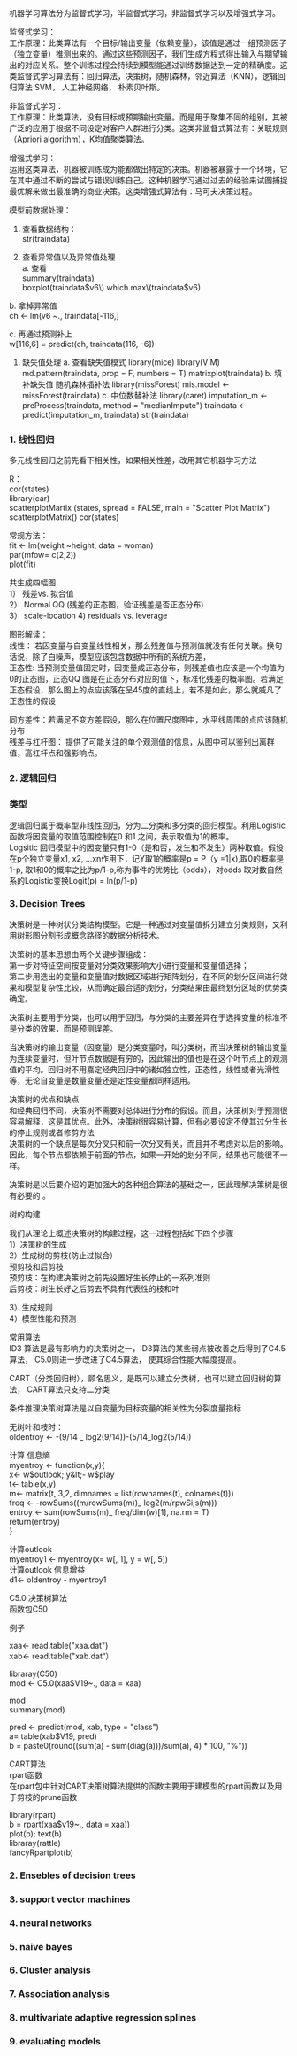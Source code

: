 机器学习算法分为监督式学习，半监督式学习，非监督式学习以及增强式学习。

监督式学习：  
工作原理：此类算法有一个目标/输出变量（依赖变量），该值是通过一组预测因子（独立变量）推测出来的。通过这些预测因子，我们生成方程式得出输入与期望输出的对应关系。整个训练过程会持续到模型能通过训练数据达到一定的精确度。这类监督式学习算法有：回归算法，决策树，随机森林，邻近算法（KNN），逻辑回归算法 SVM， 人工神经网络， 朴素贝叶斯。

非监督式学习：  
工作原理：此类算法，没有目标或预期输出变量。而是用于聚集不同的组别，其被广泛的应用于根据不同设定对客户人群进行分类。这类非监督式算法有：关联规则（Apriori algorithm），K均值聚类算法。

增强式学习：  
运用这类算法，机器被训练成为能都做出特定的决策。机器被暴露于一个环境，它在其中通过不断的尝试与错误训练自己。这种机器学习通过过去的经验来试图捕捉最优解来做出最准确的商业决策。这类增强式算法有：马可夫决策过程。

模型前数据处理：

1. 查看数据结构：  
   str\(traindata\)

2. 查看异常值以及异常值处理  
   a. 查看  
   summary\(traindata\)  
   boxplot\(traindata$v6\)  
   which.max\(traindata$v6\)

b. 拿掉异常值  
ch &lt;- lm\(v6 ~., traindata\[-116,\]

c. 再通过预测补上  
w\[116,6\] = predict\(ch, traindata\(116, -6\]\)

1. 缺失值处理
   a. 查看缺失值模式
   library\(mice\)
   library\(VIM\)
   md.pattern\(traindata, prop = F, numbers = T\)
   matrixplot\(traindata\)
   b. 填补缺失值
   随机森林插补法
   library\(missForest\)
   mis.model &lt;- missForest\(traindata\)
   c. 中位数替补法
   library\(caret\)
   imputation\_m &lt;- preProcess\(traindata, method = "medianImpute"\)
   traindata &lt;- predict\(imputation\_m, traindata\)
   str\(traindata\)

### 1. 线性回归

多元线性回归之前先看下相关性，如果相关性差，改用其它机器学习方法

R：  
    cor\(states\)  
    library\(car\)  
       scatterplotMartix \(states, spread = FALSE, main = "Scatter Plot Matrix"\)  
       scatterplotMatrix\(\)     cor\(states\)

常规方法：  
    fit &lt;- lm\(weight ~height, data = woman\)  
    par\(mfow= c\(2,2\)\)  
    plot\(fit\)

共生成四幅图  
1） 残差vs. 拟合值   
2） Normal QQ \(残差的正态图，验证残差是否正态分布\)  
3） scale-location 4\) residuals vs. leverage

图形解读：  
线性： 若因变量与自变量线性相关，那么残差值与预测值就没有任何关联。换句话说，除了白噪声，模型应该包含数据中所有的系统方差，  
正态性: 当预测变量值固定时，因变量成正态分布，则残差值也应该是一个均值为0的正态图，正态QQ 图是在正态分布对应的值下，标准化残差的概率图。若满足正态假设，那么图上的点应该落在呈45度的直线上，若不是如此，那么就威凡了正态性的假设

同方差性：若满足不变方差假设，那么在位置尺度图中，水平线周围的点应该随机分布  
残差与杠杆图： 提供了可能关注的单个观测值的信息，从图中可以鉴别出离群值，高杠杆点和强影响点。

### 2. 逻辑回归

### 类型

逻辑回归属于概率型非线性回归，分为二分类和多分类的回归模型。利用Logistic 函数将因变量的取值范围控制在0 和1 之间，表示取值为1的概率。   
Logsitic 回归模型中的因变量只有1-0（是和否，发生和不发生）两种取值。假设在p个独立变量x1, x2, ...xn作用下，记Y取1的概率是p = P（y =1\|x\),取0的概率是1-p, 取1和0的概率之比为p/1-p,称为事件的优势比（odds），对odds 取对数自然系的Logistic变换Logit\(p\) = ln\(p/1-p\)

### 3. Decision Trees

决策树是一种树状分类结构模型。它是一种通过对变量值拆分建立分类规则，又利用树形图分割形成概念路径的数据分析技术。

决策树的基本思想由两个关键步骤组成：  
第一步对特征空间按变量对分类效果影响大小进行变量和变量值选择；  
第二步用选出的变量和变量值对数据区域进行矩阵划分，在不同的划分区间进行效果和模型复杂性比较，从而确定最合适的划分，分类结果由最终划分区域的优势类确定。

决策树主要用于分类，也可以用于回归，与分类的主要差异在于选择变量的标准不是分类的效果，而是预测误差。

当决策树的输出变量（因变量）是分类变量时，叫分类树，而当决策树的输出变量为连续变量时，但叶节点数据是有穷的，因此输出的值也是在这个叶节点上的观测值的平均。回归树不用嘉定经典回归中的诸如独立性，正态性，线性或者光滑性等，无论自变量是数量变量还是定性变量都同样适用。

决策树的优点和缺点  
和经典回归不同，决策树不需要对总体进行分布的假设。而且，决策树对于预测很容易解释，这是其优点。此外，决策树很容易计算，但有必要设定不使其过分生长的停止规则或者修剪方法  
决策树的一个缺点是每次分叉只和前一次分叉有关，而且并不考虑对以后的影响。因此，每个节点都依赖于前面的节点，如果一开始的划分不同，结果也可能很不一样。

决策树是以后要介绍的更加强大的各种组合算法的基础之一，因此理解决策树是很有必要的 。

树的构建

我们从理论上概述决策树的构建过程，这一过程包括如下四个步骤  
1）决策树的生成  
2）生成树的剪枝\(防止过拟合）  
预剪枝和后剪枝  
预剪枝：在构建决策树之前先设置好生长停止的一系列准则  
后剪枝：树生长好之后剪去不具有代表性的枝和叶

3）生成规则  
4）模型性能和预测

常用算法  
ID3 算法是最有影响力的决策树之一，ID3算法的某些弱点被改善之后得到了C4.5算法， C5.0则进一步改进了C4.5算法， 使其综合性能大幅度提高。

CART（分类回归树），顾名思义，是既可以建立分类树，也可以建立回归树的算法， CART算法只支持二分类

条件推理决策树算法是以自变量为目标变量的相关性为分裂度量指标

无树叶和枝时：  
oldentroy &lt;- -\(9/14 _ log2\(9/14\)\)-\(5/14_log2\(5/14\)\)

计算 信息熵  
myentroy &lt;- function\(x,y\){  
x&lt;- w$outlook; y&lt;- w$play  
t&lt;- table\(x,y\)  
m&lt;- matrix\(t, 3,2, dimnames = list\(rownames\(t\), colnames\(t\)\)\)  
freq &lt;- -rowSums\(\(m/rowSums\(m\)\)_ log2\(m/rpwSi,s\(m\)\)\)  
entroy &lt;- sum\(rowSums\(m\)_ freq/dim\(w\)\[1\], na.rm = T\)  
return\(entroy\)  
}

计算outlook  
myentroy1 &lt;- myentroy\(x= w\[, 1\], y = w\[, 5\]\)  
计算outlook 信息增益  
d1&lt;- oldentroy - myentroy1

C5.0 决策树算法  
函数包C50

例子

xaa&lt;- read.table\("xaa.dat"\)  
xab&lt;- read.table\("xab.dat“）

libraray\(C50\)  
mod &lt;- C5.0\(xaa$V19~., data = xaa\)

mod  
summary\(mod\)

pred &lt;- predict\(mod, xab, type = "class"\)  
a= table\(xab$V19, pred\)  
b = paste0\(round\(\(sum\(a\) - sum\(diag\(a\)\)\)/sum\(a\), 4\) \* 100, "%"\)\)

CART算法  
rpart函数  
在rpart包中针对CART决策树算法提供的函数主要用于建模型的rpart函数以及用于剪枝的prune函数

library\(rpart\)  
b = rpart\(xaa$v19~., data = xaa\)\)  
plot\(b\); text\(b\)  
libraray\(rattle\)  
fancyRpartplot\(b\)

### 2. Ensebles of decision trees

### 3. support vector machines

### 4. neural networks

### 5. naive bayes

### 6. Cluster analysis

### 7. Association analysis

### 8. multivariate adaptive regression splines

### 9. evaluating models



